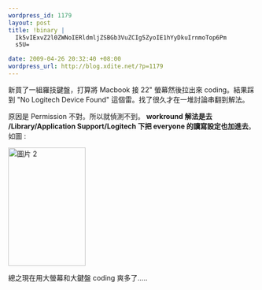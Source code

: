 ```yaml
--- 
wordpress_id: 1179
layout: post
title: !binary |
  Ik5vIExvZ2l0ZWNoIERldmljZSBGb3VuZCIg5ZyoIE1hYyDkuIrnmoTop6Pm
  s5U=

date: 2009-04-26 20:32:40 +08:00
wordpress_url: http://blog.xdite.net/?p=1179
---
```

新買了一組羅技鍵盤，打算將 Macbook 接 22" 螢幕然後拉出來 coding。結果踩到 "No Logitech Device Found" 這個雷。找了很久才在一堆討論串翻到解法。

原因是 Permission 不對。所以就偵測不到。
<strong>
workround 解法是去 /Library/Application Support/Logitech 下把 everyone 的讀寫設定也加進去</strong>。
如圖 :

<a href="http://www.flickr.com/photos/xdite/3475464913/" title="Flickr 上 xdite 的 圖片 2"><img src="http://farm4.static.flickr.com/3637/3475464913_abe640543c_m.jpg" width="157" height="240" alt="圖片 2" /></a>

總之現在用大螢幕和大鍵盤 coding 爽多了.....
